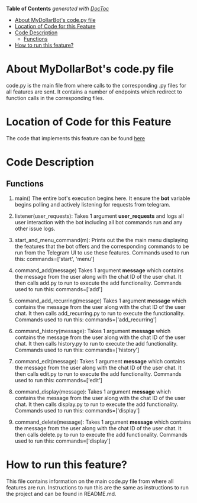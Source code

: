 <!-- START doctoc generated TOC please keep comment here to allow auto update -->
<!-- DON'T EDIT THIS SECTION, INSTEAD RE-RUN doctoc TO UPDATE -->
**Table of Contents**  *generated with [DocToc](https://github.com/thlorenz/doctoc)*

- [About MyDollarBot's code.py file](#about-mydollarbots-codepy-file)
- [Location of Code for this Feature](#location-of-code-for-this-feature)
- [Code Description](#code-description)
  - [Functions](#functions)
- [How to run this feature?](#how-to-run-this-feature)

<!-- END doctoc generated TOC please keep comment here to allow auto update -->

# About MyDollarBot's code.py file
code.py is the main file from where calls to the corresponding .py files for all features are sent. It contains a number of endpoints which redirect to function calls in the corresponding files.

# Location of Code for this Feature
The code that implements this feature can be found [here](https://github.com/prithvish-doshi-17/MyDollarBot-BOTGo/blob/main/code/code.py)

# Code Description
## Functions

1. main()
The entire bot's execution begins here. It ensure the **bot** variable begins polling and actively listening for requests from telegram.

2. listener(user_requests):
Takes 1 argument **user_requests** and logs all user interaction with the bot including all bot commands run and any other issue logs.

3. start_and_menu_command(m):
Prints out the the main menu displaying the features that the bot offers and the corresponding commands to be run from the Telegram UI to use these features. Commands used to run this: commands=['start', 'menu']

4. command_add(message)
Takes 1 argument **message** which contains the message from the user along with the chat ID of the user chat. It then calls add.py to run to execute the add functionality. Commands used to run this: commands=['add']

5. command_add_recurring(message)
Takes 1 argument **message** which contains the message from the user along with the chat ID of the user chat. It then calls add_recurring.py to run to execute the functionality. Commands used to run this: commands=['add_recurring']

6. command_history(message):
Takes 1 argument **message** which contains the message from the user along with the chat ID of the user chat. It then calls history.py to run to execute the add functionality. Commands used to run this: commands=['history']

7. command_edit(message):
Takes 1 argument **message** which contains the message from the user along with the chat ID of the user chat. It then calls edit.py to run to execute the add functionality. Commands used to run this: commands=['edit']

8. command_display(message):
Takes 1 argument **message** which contains the message from the user along with the chat ID of the user chat. It then calls display.py to run to execute the add functionality. Commands used to run this: commands=['display']

9. command_delete(message):
Takes 1 argument **message** which contains the message from the user along with the chat ID of the user chat. It then calls delete.py to run to execute the add functionality. Commands used to run this: commands=['display']

# How to run this feature?
This file contains information on the main code.py file from where all features are run. Instructions to run this are the same as instructions to run the project and can be found in README.md.
